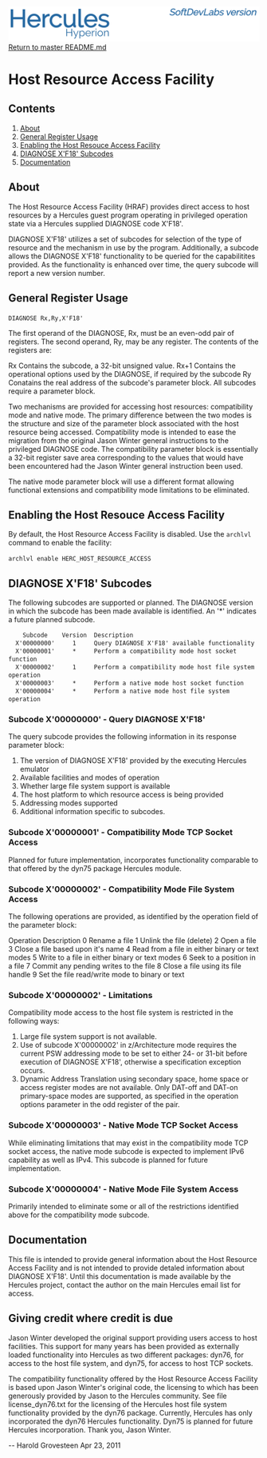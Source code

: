 ![test image](images/image_header_herculeshyperionSDL.png)
[Return to master README.md](../README.md)

# Host Resource Access Facility
## Contents
1. [About](#About)
2. [General Register Usage](#General-Register-Usage)
3. [Enabling the Host Resouce Access Facility](#Enabling-the-Host-Resouce-Access-Facility)
4. [DIAGNOSE X'F18' Subcodes](#DIAGNOSE-XF18-Subcodes)
5. [Documentation](#Documentation)

## About
The Host Resource Access Facility (HRAF) provides direct access to host resources by a Hercules guest program operating in privileged operation state via a Hercules supplied DIAGNOSE code X'F18'.

DIAGNOSE X'F18' utilizes a set of subcodes for selection of the type of resource and the mechanism in use by the program.  Additionally, a subcode allows the DIAGNOSE X'F18' functionality to be queried for the capabilitites provided.  As the functionality is enhanced over time, the query subcode will report a new version number.

## General Register Usage
`DIAGNOSE Rx,Ry,X'F18'`

The first operand of the DIAGNOSE, Rx, must be an even-odd pair of registers.  The second operand, Ry, may be any register.  The contents of the registers are:

  Rx   Contains the subcode, a 32-bit unsigned value.
  Rx+1 Contains the operational options used by the DIAGNOSE, if required by the
       subcode
  Ry   Conatains the real address of the subcode's parameter block.  All subcodes
       require a parameter block.

Two mechanisms are provided for accessing host resources: compatibility mode and native mode.  The primary difference between the two modes is the structure and size of the parameter block associated with the host resource being accessed.
Compatibility mode is intended to ease the migration from the original Jason Winter general instructions to the privileged DIAGNOSE code.  The compatibility parameter block is essentially a 32-bit register save area corresponding to the values that would have been encountered had the Jason Winter general instruction been used.

The native mode parameter block will use a different format allowing functional extensions and compatibility mode limitations to be eliminated.

## Enabling the Host Resouce Access Facility
By default, the Host Resource Access Facility is disabled.  Use the `archlvl` command to enable the facility:

`archlvl enable HERC_HOST_RESOURCE_ACCESS`

## DIAGNOSE X'F18' Subcodes

The following subcodes are supported or planned.  The DIAGNOSE version in which the subcode has been made available is identified.  An '*' indicates a future planned subcode.
```
    Subcode    Version  Description
  X'00000000'     1     Query DIAGNOSE X'F18' available functionality
  X'00000001'     *     Perform a compatibility mode host socket function
  X'00000002'     1     Perform a compatibility mode host file system operation
  X'00000003'     *     Perform a native mode host socket function
  X'00000004'     *     Perform a native mode host file system operation
```

### Subcode X'00000000' - Query DIAGNOSE X'F18'

The query subcode provides the following information in its response parameter block:

   1.  The version of DIAGNOSE X'F18' provided by the executing Hercules emulator
   2.  Available facilities and modes of operation
   3.  Whether large file system support is available
   4.  The host platform to which resource access is being provided
   5.  Addressing modes supported
   6.  Additional information specific to subcodes.

### Subcode X'00000001' - Compatibility Mode TCP Socket Access

Planned for future implementation, incorporates functionality comparable to that
offered by the dyn75 package Hercules module.

### Subcode X'00000002' - Compatibility Mode File System Access

The following operations are provided, as identified by the operation field of the
parameter block:

   Operation    Description
       0        Rename a file
       1        Unlink the file (delete)
       2        Open a file
       3        Close a file based upon it's name
       4        Read from a file in either binary or text modes
       5        Write to a file in either binary or text modes
       6        Seek to a position in a file
       7        Commit any pending writes to the file
       8        Close a file using its file handle
       9        Set the file read/write mode to binary or text


### Subcode X'00000002' - Limitations

Compatibility mode access to the host file system is restricted in the following
ways:

   1.  Large file system support is not available.
   2.  Use of subcode X'00000002' in z/Architecture mode requires the current PSW
       addressing mode to be set to either 24- or 31-bit before execution of
       DIAGNOSE X'F18', otherwise a specification exception occurs.
   3.  Dynamic Address Translation using secondary space, home space or access
       register modes are not available.  Only DAT-off and DAT-on primary-space modes
       are supported, as specified in the operation options parameter in the odd
       register of the pair.


### Subcode X'00000003' - Native Mode TCP Socket Access

While eliminating limitations that may exist in the compatibility mode TCP socket
access, the native mode subcode is expected to implement IPv6 capability as well as
IPv4.  This subcode is planned for future implementation.


### Subcode X'00000004' - Native Mode File System Access

Primarily intended to eliminate some or all of the restrictions identified above
for the compatibility mode subcode.

## Documentation

This file is intended to provide general information about the Host Resource Access Facility and is not intended to provide detaled information about DIAGNOSE X'F18'. Until this documentation is made available by the Hercules project, contact the author on the main Hercules email list for access.

## Giving credit where credit is due
Jason Winter developed the original support providing users access to host facilities.  This support for many years has been provided as externally loaded functionality into Hercules as two different packages: dyn76, for access to the host file system, and dyn75, for access to host TCP sockets.

The compatibility functionality offered by the Host Resource Access Facility is based upon Jason Winter's original code, the licensing to which has been generously provided by Jason to the Hercules community.  See file license_dyn76.txt for the licensing of the Hercules host file system functionality provided by the dyn76 package.  Currently, Hercules has only incorporated the dyn76 Hercules functionality.
Dyn75 is planned for future Hercules incorporation.  Thank you, Jason Winter.

-- Harold Grovesteen
Apr 23, 2011

